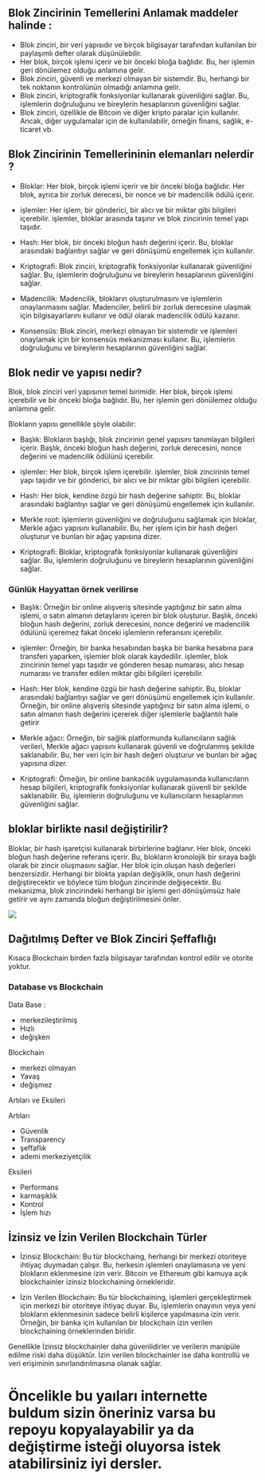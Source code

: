 ## Blok Zincirinin Temellerini Anlamak maddeler halinde :
* Blok zinciri, bir veri yapısıdır ve birçok bilgisayar tarafından kullanılan bir paylaşımlı defter olarak düşünülebilir.
* Her blok, birçok işlemi içerir ve bir önceki bloğa bağlıdır. Bu, her işlemin geri dönülemez olduğu anlamına gelir.
* Blok zinciri, güvenli ve merkezi olmayan bir sistemdir. Bu, herhangi bir tek noktanın kontrolünün olmadığı anlamına gelir.
* Blok zinciri, kriptografik fonksiyonlar kullanarak güvenliğini sağlar. Bu, işlemlerin doğruluğunu ve bireylerin hesaplarının güvenliğini sağlar.
* Blok zinciri, özellikle de Bitcoin ve diğer kripto paralar için kullanılır. Ancak, diğer uygulamalar için de kullanılabilir, örneğin finans, sağlık, e-ticaret vb.

## Blok Zincirinin Temellerininin elemanları nelerdir ? 

* Bloklar: Her blok, birçok işlemi içerir ve bir önceki bloğa bağlıdır. Her blok, ayrıca bir zorluk derecesi, bir nonce ve bir madencilik ödülü içerir.

* işlemler: Her işlem, bir gönderici, bir alıcı ve bir miktar gibi bilgileri içerebilir. işlemler, bloklar arasında taşınır ve blok zincirinin temel yapı taşıdır.

* Hash: Her blok, bir önceki bloğun hash değerini içerir. Bu, bloklar arasındaki bağlantıyı sağlar ve geri dönüşümü engellemek için kullanılır.

* Kriptografi: Blok zinciri, kriptografik fonksiyonlar kullanarak güvenliğini sağlar. Bu, işlemlerin doğruluğunu ve bireylerin hesaplarının güvenliğini sağlar.

* Madencilik: Madencilik, blokların oluşturulmasını ve işlemlerin onaylanmasını sağlar. Madenciler, belirli bir zorluk derecesine ulaşmak için bilgisayarlarını kullanır ve ödül olarak madencilik ödülü kazanır.

* Konsensüs: Blok zinciri, merkezi olmayan bir sistemdir ve işlemleri onaylamak için bir konsensüs mekanizması kullanır. Bu, işlemlerin doğruluğunu ve bireylerin hesaplarının güvenliğini sağlar.

## Blok nedir ve yapısı nedir?

Blok, blok zinciri veri yapısının temel birimidir. Her blok, birçok işlemi içerebilir ve bir önceki bloğa bağlıdır. Bu, her işlemin geri dönülemez olduğu anlamına gelir.

Blokların yapısı genellikle şöyle olabilir:

* Başlık: Blokların başlığı, blok zincirinin genel yapısını tanımlayan bilgileri içerir. Başlık, önceki bloğun hash değerini, zorluk derecesini, nonce değerini ve madencilik ödülünü içerebilir.

* işlemler: Her blok, birçok işlem içerebilir. işlemler, blok zincirinin temel yapı taşıdır ve bir gönderici, bir alıcı ve bir miktar gibi bilgileri içerebilir.

* Hash: Her blok, kendine özgü bir hash değerine sahiptir. Bu, bloklar arasındaki bağlantıyı sağlar ve geri dönüşümü engellemek için kullanılır.

* Merkle root: işlemlerin güvenliğini ve doğruluğunu sağlamak için bloklar, Merkle ağacı yapısını kullanabilir. Bu, her işlem için bir hash değeri oluşturur ve bunları bir ağaç yapısına dizer.

* Kriptografi: Bloklar, kriptografik fonksiyonlar kullanarak güvenliğini sağlar. Bu, işlemlerin doğruluğunu ve bireylerin hesaplarının güvenliğini sağlar.

### Günlük Hayyattan örnek verilirse 

* Başlık: Örneğin bir online alışveriş sitesinde yaptığınız bir satın alma işlemi, o satın almanın detaylarını içeren bir blok oluşturur. Başlık, önceki bloğun hash değerini, zorluk derecesini, nonce değerini ve madencilik ödülünü içeremez fakat önceki işlemlerin referansını içerebilir.

* işlemler: Örneğin, bir banka hesabından başka bir banka hesabına para transferi yaparken, işlemler blok olarak kaydedilir. işlemler, blok zincirinin temel yapı taşıdır ve gönderen hesap numarası, alıcı hesap numarası ve transfer edilen miktar gibi bilgileri içerebilir.

* Hash: Her blok, kendine özgü bir hash değerine sahiptir. Bu, bloklar arasındaki bağlantıyı sağlar ve geri dönüşümü engellemek için kullanılır. Örneğin, bir online alışveriş sitesinde yaptığınız bir satın alma işlemi, o satın almanın hash değerini içererek diğer işlemlerle bağlantılı hale getirir

* Merkle ağacı: Örneğin, bir sağlık platformunda kullanıcıların sağlık verileri, Merkle ağacı yapısını kullanarak güvenli ve doğrulanmış şekilde saklanabilir. Bu, her veri için bir hash değeri oluşturur ve bunları bir ağaç yapısına dizer.

* Kriptografi: Örneğin, bir online bankacılık uygulamasında kullanıcıların hesap bilgileri, kriptografik fonksiyonlar kullanarak güvenli bir şekilde saklanabilir. Bu, işlemlerin doğruluğunu ve kullanıcıların hesaplarının güvenliğini sağlar.

## bloklar birlikte nasıl değiştirilir?

Bloklar, bir hash işaretçisi kullanarak birbirlerine bağlanır.
Her blok, önceki bloğun hash değerine referans içerir.
Bu, blokların kronolojik bir sıraya bağlı olarak bir zincir oluşmasını sağlar.
Her blok için oluşan hash değerleri benzersizdir.
Herhangi bir blokta yapılan değişiklik, onun hash değerini değiştirecektir ve böylece tüm bloğun zincirinde değişecektir.
Bu mekanizma, blok zincirindeki herhangi bir işlemi geri dönüşümsüz hale getirir ve aynı zamanda bloğun değiştirilmesini önler.

<img src="https://cdn-images-1.medium.com/max/1600/1*aGxmgvg8XTsuqRnQkfj_aQ.jpeg">

## Dağıtılmış Defter ve Blok Zinciri Şeffaflığı

Kısaca Blockchain birden fazla bilgisayar tarafından kontrol edilir ve otorite yoktur.

### Database vs Blockchain

Data Base :

* merkezileştirilmiş
* Hızlı
* değişken

 Blockchain

* merkezi olmayan
* Yavaş
* değişmez

 Artıları ve Eksileri

Artıları
* Güvenlik
* Transparency
* şeffaflık
* ademi merkeziyetçilik

Eksileri
* Performans
* karmaşıklık
* Kontrol
* İşlem hızı

## İzinsiz ve İzin Verilen Blockchain Türler

* İzinsiz Blockchain: Bu tür blockchaing, herhangi bir merkezi otoriteye ihtiyaç duymadan çalışır. Bu, herkesin işlemleri onaylamasına ve yeni blokların eklenmesine izin verir. Bitcoin ve Ethereum gibi kamuya açık blockchainler izinsiz blockchaining örnekleridir.

* İzin Verilen Blockchain: Bu tür blockchaining, işlemleri gerçekleştirmek için merkezi bir otoriteye ihtiyaç duyar. Bu, işlemlerin onayının veya yeni blokların eklenmesinin sadece belirli kişilerce yapılmasına izin verir. Örneğin, bir banka için kullanılan bir blockchain izin verilen blockchaining örneklerinden biridir.

Genellikle İzinsiz blockchainler daha güvenlidirler ve verilerin manipüle edilme riski daha düşüktür. İzin verilen blockchainler ise daha kontrollü ve veri erişiminin sınırlandırılmasına olanak sağlar.

# Öncelikle bu yaıları internette buldum sizin öneriniz varsa bu repoyu kopyalayabilir ya da değiştirme isteği oluyorsa istek atabilirsiniz iyi dersler.
